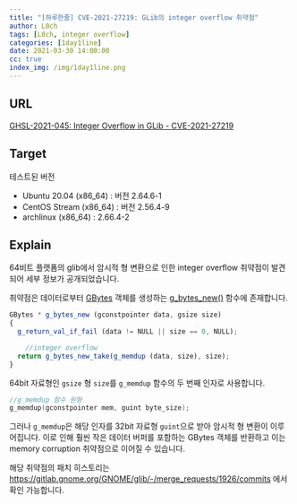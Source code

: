 ```yaml
---
title: "[하루한줄] CVE-2021-27219: GLib의 integer overflow 취약점"
author: L0ch
tags: [L0ch, integer overflow]
categories: [1day1line]
date: 2021-03-30 14:00:00
cc: true
index_img: /img/1day1line.png
---
```


## URL

[GHSL-2021-045: Integer Overflow in GLib - CVE-2021-27219](https://securitylab.github.com/advisories/GHSL-2021-045-g_bytes_new/)

## Target

테스트된 버전

- Ubuntu 20.04 (x86_64) : 버전 2.64.6-1
- CentOS Stream (x86_64) : 버전 2.56.4-9
- archlinux (x86_64) : 2.66.4-2

## Explain

64비트 플랫폼의 glib에서 암시적 형 변환으로 인한 integer overflow 취약점이 발견되어 세부 정보가 공개되었습니다.

취약점은 데이터로부터 [GBytes](https://developer.gnome.org/glib/stable/glib-Byte-Arrays.html#GBytes) 객체를 생성하는 [g_bytes_new()](https://developer.gnome.org/glib/stable/glib-Byte-Arrays.html#g-bytes-new) 함수에 존재합니다.

```jsx
GBytes * g_bytes_new (gconstpointer data, gsize size)
{
  g_return_val_if_fail (data != NULL || size == 0, NULL);

	//integer overflow
  return g_bytes_new_take(g_memdup (data, size), size);  
} 
```

64bit 자료형인 `gsize` 형 `size`를 `g_memdup` 함수의 두 번째 인자로 사용합니다.

```c
//g_memdup 함수 원형
g_memdup(gconstpointer mem, guint byte_size);
```

그러나 `g_memdup`은 해당 인자를 32bit 자료형 `guint`으로 받아 암시적 형 변환이 이루어집니다. 이로 인해 훨씬 작은 데이터 버퍼를 포함하는 GBytes 객체를 반환하고 이는 memory corruption 취약점으로 이어질 수 있습니다.

해당 취약점의 패치 히스토리는 https://gitlab.gnome.org/GNOME/glib/-/merge_requests/1926/commits 에서 확인 가능합니다.